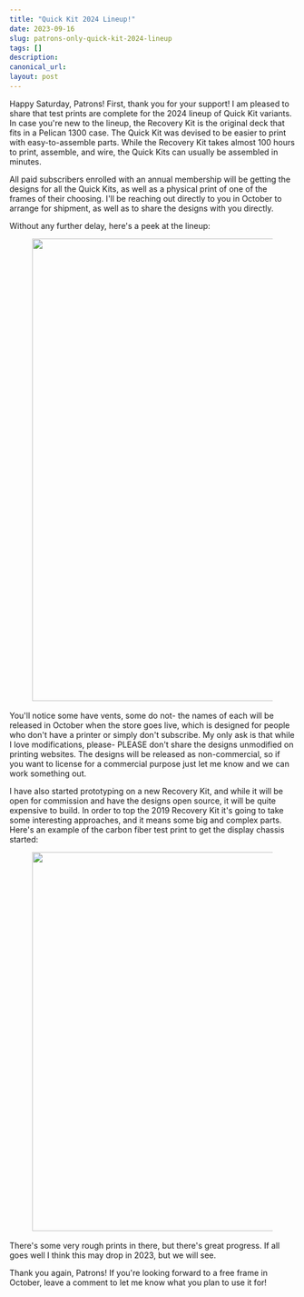 ```yaml
---
title: "Quick Kit 2024 Lineup!"
date: 2023-09-16
slug: patrons-only-quick-kit-2024-lineup
tags: []
description: 
canonical_url: 
layout: post
---
```

<p>Happy Saturday, Patrons!  First, thank you for your support!  I am pleased to share that test prints are complete for the 2024 lineup of Quick Kit variants.  In case you're new to the lineup, the Recovery Kit is the original deck that fits in a Pelican 1300 case.  The Quick Kit was devised to be easier to print with easy-to-assemble parts.  While the Recovery Kit takes almost 100 hours to print, assemble, and wire, the Quick Kits can usually be assembled in minutes.</p><p>All paid subscribers enrolled with an annual membership will be getting the designs for all the Quick Kits, as well as a physical print of one of the frames of their choosing.  I'll be reaching out directly to you in October to arrange for shipment, as well as to share the designs with you directly.</p><p>Without any further delay, here's a peek at the lineup:</p><figure class="kg-card kg-image-card"><img src="/images/content/images/2023/09/2024-Lineup.jpg" class="kg-image" alt="" loading="lazy" width="739" height="814" srcset="/images/content/images/size/w600/2023/09/2024-Lineup.jpg 600w, /images/content/images/2023/09/2024-Lineup.jpg 739w" sizes="(min-width: 720px) 720px"></figure><p>You'll notice some have vents, some do not- the names of each will be released in October when the store goes live, which is designed for people who don't have a printer or simply don't subscribe.  My only ask is that while I love modifications, please- PLEASE don't share the designs unmodified on printing websites.  The designs will be released as non-commercial, so if you want to license for a commercial purpose just let me know and we can work something out.</p><p>I have also started prototyping on a new Recovery Kit, and while it will be open for commission and have the designs open source, it will be quite expensive to build.  In order to top the 2019 Recovery Kit it's going to take some interesting approaches, and it means some big and complex parts.  Here's an example of the carbon fiber test print to get the display chassis started:</p><figure class="kg-card kg-image-card"><img src="/images/content/images/2023/09/JAY00105.jpg" class="kg-image" alt="" loading="lazy" width="1000" height="667" srcset="/images/content/images/size/w600/2023/09/JAY00105.jpg 600w, /images/content/images/2023/09/JAY00105.jpg 1000w" sizes="(min-width: 720px) 720px"></figure><p>There's some very rough prints in there, but there's great progress.  If all goes well I think this may drop in 2023, but we will see.</p><p>Thank you again, Patrons!  If you're looking forward to a free frame in October, leave a comment to let me know what you plan to use it for!  </p>
